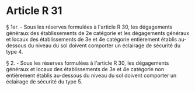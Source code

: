 # Article R 31

§ 1er. - Sous les réserves formulées à l'article R 30, les dégagements généraux des établissements de 2e catégorie et les dégagements généraux et locaux des établissements de 3e et 4e catégorie entièrement établis au-dessous du niveau du sol doivent comporter un éclairage de sécurité du type 4.

§ 2. - Sous les réserves formulées à l'article R 30, les dégagements généraux et locaux des établissements de 3e et 4e catégorie non entièrement établis au-dessous du niveau du sol doivent comporter un éclairage de sécurité du type 5.

